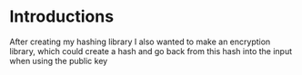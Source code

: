 # Introductions

After creating my hashing library I also wanted to make an encryption library, which could create a hash and go back from this hash into the input when using the public key
